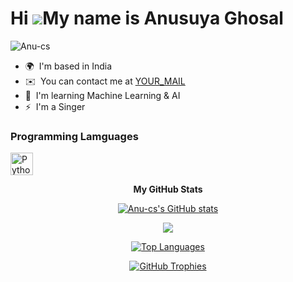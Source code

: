 Hi ![](https://user-images.githubusercontent.com/18350557/176309783-0785949b-9127-417c-8b55-ab5a4333674e.gif)My name is Anusuya Ghosal
======================================================================================================================================
<p align="left"> <img src="https://komarev.com/ghpvc/?username=Anu-cs&label=Profile%20views&color=0e75b6&style=flat" alt="Anu-cs" /> </p>

* 🌍  I'm based in India
* ✉️  You can contact me at [YOUR_MAIL](mailto:YOUR_MAIL)
* 🧠  I'm learning Machine Learning & AI
* ⚡  I'm a Singer

### Programming Lamguages

<a href="https://www.python.org/" target="_blank" rel="noreferrer"><img src="https://raw.githubusercontent.com/danielcranney/readme-generator/main/public/icons/skills/python-colored.svg" width="36" height="36" alt="Python" /></a>





<div align= "center">
<b>My GitHub Stats</b>

<a href="http://www.github.com/Anu-cs"><img src="https://github-readme-stats.vercel.app/api?username=Anu-cs&show_icons=true&hide=&count_private=true&title_color=0891b2&text_color=ffffff&icon_color=0891b2&bg_color=1c1917&hide_border=true&show_icons=true" alt="Anu-cs's GitHub stats" /></a>

<a href="http://www.github.com/Anu-cs"><img src="https://github-readme-streak-stats.herokuapp.com/?user=Anu-cs&stroke=ffffff&background=1c1917&ring=0891b2&fire=0891b2&currStreakNum=ffffff&currStreakLabel=0891b2&sideNums=ffffff&sideLabels=ffffff&dates=ffffff&hide_border=true" /></a>

<a href="https://github.com/Anu-cs" align="center" ><img src="https://github-readme-stats.vercel.app/api/top-langs/?username=Anu-cs&langs_count=10&title_color=0891b2&text_color=ffffff&icon_color=0891b2&bg_color=1c1917&hide_border=true&locale=en&custom_title=Top%20%Languages" alt="Top Languages" /></a>

<!--<p align="center"> <a href="https://github.com/ryo-ma/github-profile-trophy"><img src="https://github-profile-trophy.vercel.app/?username=07subhadip" alt="07subhadip" /></a> </p>-->

<a href="https://github.com/ryo-ma/github-profile-trophy">
    <img src="https://github-profile-trophy.vercel.app/?username=Anu-cs&theme=onedark&no-frame=true&row=1&column=7" alt="GitHub Trophies" />
  </a>

</div>
